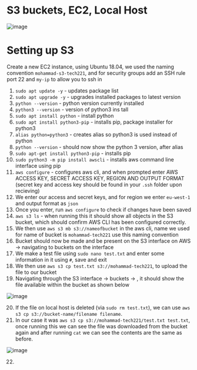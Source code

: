# S3 buckets, EC2, Local Host
![image](https://user-images.githubusercontent.com/129314018/234845332-6c260967-a2d9-40c7-8504-1c0cb9371876.png)





# Setting up S3
Create a new EC2 instance, using Ubuntu 18.04, we used the naming convention `mohammad-s3-tech221`, and for security groups
add an SSH rule port 22 and `my-ip` to allow you to ssh in

1.  `sudo apt update -y` - updates package list
2.  `sudo apt upgrade -y` - upgrades installed packages to latest version
3.  `python --version` - python version currently installed
4.  `python3 --version` - version of python3 ins tall
5.  `sudo apt install python` - install python
6.  `sudo apt install python3-pip` - installs pip, package installer for python3
7.  `alias python=python3` - creates alias so python3 is used instead of python 
8.  `python --version` - should now show the python 3 version, after alias
9.  `sudo apt-get install python3-pip` - installs pip
10. `sudo python3 -m pip install awscli` - installs aws command line interface using pip
11. `aws configure` - configures aws cli, and when prompted enter AWS ACCESS KEY, SECRET ACCESS KEY, REGION AND OUTPUT FORMAT (secret key and access key should be found in your `.ssh` folder upon recieving)
12. We enter our access and secret keys, and for region we enter `eu-west-1` and output format as `json`
13. Once you enter, run `aws configure` to check if changes have been saved
14. `aws s3 ls` - when running this it should show all objects in the S3 bucket, which should confirm AWS CLI has been configured correctly.
15. We then use `aws s3 mb s3://nameofbucket` in the aws cli, name we used for name of bucket is `mohammad-tech221` use this naming convention
16. Bucket should now be made and be present on the S3 interface on AWS -> navigating to buckets on the interface
17. We make a test file using `sudo nano test.txt` and enter some information in it using `#`, save and exit
18. We then use `aws s3 cp test.txt s3://mohammad-tech221`, to upload the file to our bucket
19. Navigating through the S3 interface -> buckets -> <your-bucket>, it should show the file available within the bucket as shown below

![image](https://user-images.githubusercontent.com/129314018/234869105-4e211d9e-fe6b-4845-9f5c-adc280801a42.png)

20. If the file on local host is deleted (via `sudo rm test.txt`), we can use `aws s3 cp s3://bucket-name/filename filename`.
21. In our case it was `aws s3 cp s3://mohammad-tech221/test.txt test.txt`, once running this we can see the file was downloaded from the bucket again and after running `cat` we can see the contents are the same as before.

![image](https://user-images.githubusercontent.com/129314018/234872418-9564b26b-dbc4-4a7f-9497-bedeb1ab398a.png)
  
22. 

